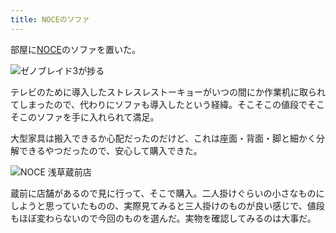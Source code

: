 ```yaml
---
title: NOCEのソファ
---
```

部屋に[NOCE](https://www.noce.co.jp/)のソファを置いた。

![](https://lh3.googleusercontent.com/ppEd1sQgzPY9lSmBQqP2zSyw3AD3L3-ZWaxDmz0SLNgbkMJ9EMMuHoBHigNXhd9ajc6il8os_XDpUIZ_diBQpIGZaksrPV8C2Pcu28oOGziCjJY74WuyYR0cSM9SkOfkT0miip1hvehF_O6OUuQI1jAh6QY9Ekgr_FM4JVM9ueLcW3ODDwDNPaKZYA "ゼノブレイド3が捗る")

テレビのために導入したストレスレストーキョーがいつの間にか作業机に取られてしまったので、代わりにソファも導入したという経緯。そこそこの値段でそこそこのソファを手に入れられて満足。

大型家具は搬入できるか心配だったのだけど、これは座面・背面・脚と細かく分解できるやつだったので、安心して購入できた。

![](https://lh4.googleusercontent.com/7WcpIsMR2vuwQByb6BUY55aaB_QNOE5qonnibUFcF8eM4E9hFivR_LwkAMNpCO1j-QJ9I0HF_63DeP7YzuxFUUC4xw2wfLA3pS6SbaNEwTIT_utS5eXAoT1JGp_3IlCAHFlRjch7XbdmzomgKTBuvzWi1NE8xsEBrLpptVT6ALbduoE7cWP_AdEW8g "NOCE 浅草蔵前店")

蔵前に店舗があるので見に行って、そこで購入。二人掛けぐらいの小さなものにしようと思っていたものの、実際見てみると三人掛けのものが良い感じで、値段もほぼ変わらないので今回のものを選んだ。実物を確認してみるのは大事だ。
